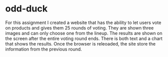 # odd-duck

For this assignment I created a website that has the ability to let users vote on products and gives them 25 rounds of voting. They are shown three images and can only choose one from the lineup. The results are shown on the screen after the entire voting round ends. There is both text and a chart that shows the results. Once the browser is releoaded, the site store the information from the previous round.

